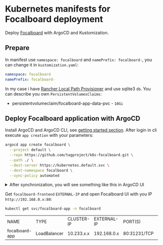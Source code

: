 # Kubernetes manifests for Focalboard deployment

Deploy [Focalboard](https://github.com/mattermost/focalboard) with ArgoCD and Kustomization.

## Prepare

In manifest use `namespace: focalboard` and `namePrefix: focalboard-`, you can change it in `kustomization.yaml`:

```yaml
namespace: focalboard
namePrefix: focalboard-
```

In my case i have [Rancher Local Path Provisioner](https://github.com/rancher/local-path-provisioner) and use sqlite3 `db`. You can describe you own `PersistentVolumesClaims`:

- persistentvolumeclaim/focalboard-app-data-pvc - `10Gi`

## Deploy Focalboard application with ArgoCD

Install ArgoCD and ArgoCD CLI, see [getting started section](https://argo-cd.readthedocs.io/en/stable/getting_started/). After login in cli execute `app creation` with your parameters:

```sh
argocd app create focalboard \
  --project default \
  --repo https://github.com/tagproject/k8s-focalboard.git \
  --path ./ \
  --dest-server https://kubernetes.default.svc \
  --dest-namespace focalboard \
  --sync-policy automated
```

<details>
<summary>After synchronization, you will see something like this in ArgoCD UI</summary>

![image info](./media/screenshots/focalboard-argocd-sync.png)

</details>

Get `focalboard-frontend` `EXTERNAL-IP` and open Focalboard UI with you IP `http://192.168.0.x:80`:

```sh
kubectl get svc/focalboard-app -n focalboard
```

|                |              |            |             |              |     |
| -------------- | ------------ | ---------- | ----------- | ------------ | --- |
| NAME           | TYPE         | CLUSTER-IP | EXTERNAL-IP | PORT(S)      | AGE |
| focalboard-app | LoadBalancer | 10.233.x.x | 192.168.0.x | 80:31231/TCP | 1m  |
